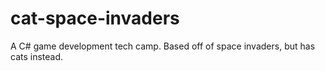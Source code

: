# cat-space-invaders

A C# game development tech camp. Based off of space invaders, but has cats instead.
